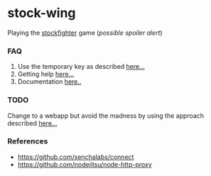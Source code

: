# stock-wing
Playing the [stockfighter](https://www.stockfighter.io/ui/ "Stockfigter UI") game (*possible spoiler alert*)

### FAQ

1. Use the temporary key as described [here...](https://starfighter.readme.io/docs/getting-started "Getting Started")
2. Getting help [here...](https://discuss.starfighters.io/ "Starfigter Forum")  
3. Documentation [here..](https://starfighter.readme.io/ "Developer Hub")

### TODO

Change to a webapp but avoid the madness by using the approach described [here...](https://danmartensen.svbtle.com/how-to-write-mvc-without-a-framework "MVC withou a Framework")

### References
* https://github.com/senchalabs/connect
* https://github.com/nodejitsu/node-http-proxy